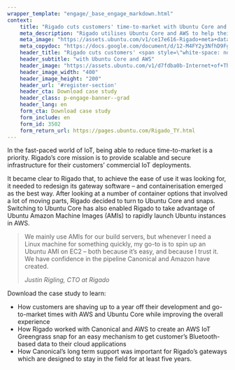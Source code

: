 ```yaml
---
wrapper_template: "engage/_base_engage_markdown.html"
context:
    title: "Rigado cuts customers' time-to-market with Ubuntu Core and AWS"
    meta_description: "Rigado utilises Ubuntu Core and AWS to help their customers get their IoT devices to market quicker."
    meta_image: "https://assets.ubuntu.com/v1/ce17e616-Rigado+meta+data+img.jpg"
    meta_copydoc: "https://docs.google.com/document/d/12-M4FY2y3NfhD9FginMYGNXfPHmLOhnmXR1JHL7f3D0/edit?ts=5e73a853"
    header_title: "Rigado cuts customers' <span style=\"white-space: nowrap;\">time-to-market</span>"
    header_subtitle: "with Ubuntu Core and AWS"
    header_image: "https://assets.ubuntu.com/v1/d7fdba0b-Internet+of+Things_digital-gateways-white.svg"
    header_image_width: "400"
    header_image_height: "200"
    header_url: '#register-section'
    header_cta: Download case study
    header_class: p-engage-banner--grad
    header_lang: en
    form_cta: Download case study
    form_include: en
    form_id: 3502
    form_return_url: https://pages.ubuntu.com/Rigado_TY.html
---
```


In the fast-paced world of IoT, being able to reduce time-to-market is a priority. Rigado’s core mission is to provide scalable and secure infrastructure for their customers’ commercial IoT deployments.

It became clear to Rigado that, to achieve the ease of use it was looking for, it needed to redesign its gateway software – and containerisation emerged as the best way. After looking at a number of container options that involved a lot of moving parts, Rigado decided to turn to Ubuntu Core and snaps. Switching to Ubuntu Core has also enabled Rigado to take advantage of Ubuntu Amazon Machine Images (AMIs) to rapidly launch Ubuntu instances in AWS.



<blockquote class="p-pull-quote--small">
  <p class="p-pull-quote__quote">We mainly use AMIs for our build servers, but whenever I need a Linux machine for something quickly, my go-to is to spin up an Ubuntu AMI on EC2 – both because it’s easy, and because I trust it. We have confidence in the pipeline Canonical and Amazon have created.</p>
  <cite class="p-pull-quote__citation">Justin Rigling, CTO at Rigado</cite>
</blockquote>

Download the case study to learn:

<ul class="p-list">
  <li class="p-list__item is-ticked">How customers are shaving up to a year off their development and go-to-market times with AWS and Ubuntu Core while improving the overall experience</li>
  <li class="p-list__item is-ticked">How Rigado worked with Canonical and AWS to create an AWS IoT Greengrass snap for an easy mechanism to get customer’s Bluetooth-based data to their cloud applications</li>
  <li class="p-list__item is-ticked">How Canonical’s long term support was important for Rigado’s gateways which are designed to stay in the field for at least five years.</li>
</ul>
